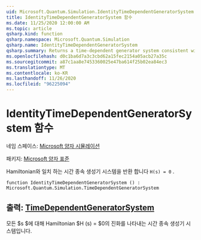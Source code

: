 ```yaml
---
uid: Microsoft.Quantum.Simulation.IdentityTimeDependentGeneratorSystem
title: IdentityTimeDependentGeneratorSystem 함수
ms.date: 11/25/2020 12:00:00 AM
ms.topic: article
qsharp.kind: function
qsharp.namespace: Microsoft.Quantum.Simulation
qsharp.name: IdentityTimeDependentGeneratorSystem
qsharp.summary: Returns a time-dependent generator system consistent with the Hamiltonian `H(s) = 0`.
ms.openlocfilehash: d0c1ba6d7a3c3cbd62a15fec2154a05acb27a35c
ms.sourcegitcommit: a87c1aa8e7453360025e47ba614f25b02ea84ec3
ms.translationtype: MT
ms.contentlocale: ko-KR
ms.lasthandoff: 11/26/2020
ms.locfileid: "96225094"
---
```

# <a name="identitytimedependentgeneratorsystem-function"></a>IdentityTimeDependentGeneratorSystem 함수

네임 스페이스: [Microsoft 양자 시뮬레이션](xref:Microsoft.Quantum.Simulation)

패키지: [Microsoft 양자 표준](https://nuget.org/packages/Microsoft.Quantum.Standard)


Hamiltonian와 일치 하는 시간 종속 생성기 시스템을 반환 합니다 `H(s) = 0` .

```qsharp
function IdentityTimeDependentGeneratorSystem () : Microsoft.Quantum.Simulation.TimeDependentGeneratorSystem
```


## <a name="output--timedependentgeneratorsystem"></a>출력: [TimeDependentGeneratorSystem](xref:Microsoft.Quantum.Simulation.TimeDependentGeneratorSystem)

모든 $s $에 대해 Hamiltonian $H (s) = $0의 진화를 나타내는 시간 종속 생성기 시스템입니다.